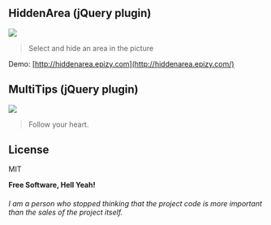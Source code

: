 

## HiddenArea (jQuery plugin)
![](https://github.com/alexrosspage/pics/blob/main/FOMA.png)

> Select and hide an area in the picture

Demo: [http://hiddenarea.epizy.com](http://hiddenarea.epizy.com/)

## MultiTips (jQuery plugin)
![](https://pandao.github.io/editor.md/examples/images/4.jpg)

> Follow your heart.
> 
## License

MIT

**Free Software, Hell Yeah!**
###### I am a person who stopped thinking that the project code is more important than the sales of the project itself.
